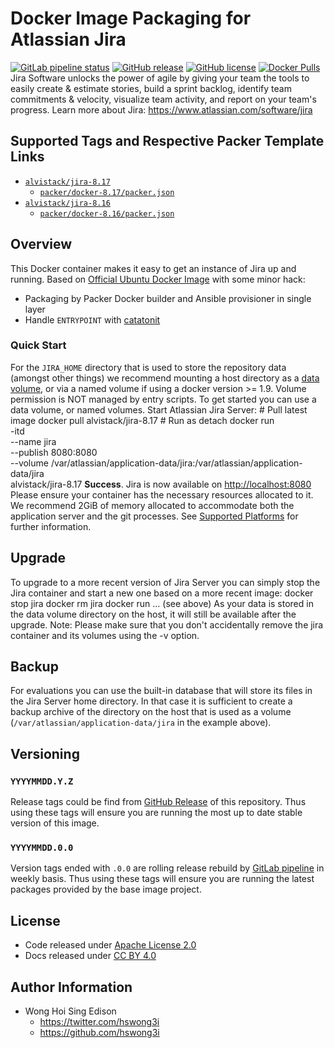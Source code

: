 # Docker Image Packaging for Atlassian Jira

[![GitLab pipeline status](https://img.shields.io/gitlab/pipeline/alvistack/docker-jira/master)](https://gitlab.com/alvistack/docker-jira/-/pipelines)
[![GitHub release](https://img.shields.io/github/release/alvistack/docker-jira.svg)](https://github.com/alvistack/docker-jira/releases)
[![GitHub license](https://img.shields.io/github/license/alvistack/docker-jira.svg)](https://github.com/alvistack/docker-jira/blob/master/LICENSE)
[![Docker Pulls](https://img.shields.io/docker/pulls/alvistack/jira-8.17.svg)](https://hub.docker.com/r/alvistack/jira-8.17)
Jira Software unlocks the power of agile by giving your team the tools to easily create & estimate stories, build a sprint backlog, identify team commitments & velocity, visualize team activity, and report on your team's progress.
Learn more about Jira: <https://www.atlassian.com/software/jira>

## Supported Tags and Respective Packer Template Links

  - [`alvistack/jira-8.17`](https://hub.docker.com/r/alvistack/jira-8.17)
      - [`packer/docker-8.17/packer.json`](https://github.com/alvistack/docker-jira/blob/master/packer/docker-8.17/packer.json)
  - [`alvistack/jira-8.16`](https://hub.docker.com/r/alvistack/jira-8.16)
      - [`packer/docker-8.16/packer.json`](https://github.com/alvistack/docker-jira/blob/master/packer/docker-8.16/packer.json)

## Overview

This Docker container makes it easy to get an instance of Jira up and running.
Based on [Official Ubuntu Docker Image](https://hub.docker.com/_/ubuntu/) with some minor hack:

  - Packaging by Packer Docker builder and Ansible provisioner in single layer
  - Handle `ENTRYPOINT` with [catatonit](https://github.com/openSUSE/catatonit)

### Quick Start

For the `JIRA_HOME` directory that is used to store the repository data (amongst other things) we recommend mounting a host directory as a [data volume](https://docs.docker.com/engine/tutorials/dockervolumes/#/data-volumes), or via a named volume if using a docker version \>= 1.9.
Volume permission is NOT managed by entry scripts. To get started you can use a data volume, or named volumes.
Start Atlassian Jira Server:
\# Pull latest image
docker pull alvistack/jira-8.17
\# Run as detach
docker run   
\-itd   
\--name jira   
\--publish 8080:8080   
\--volume /var/atlassian/application-data/jira:/var/atlassian/application-data/jira   
alvistack/jira-8.17
**Success**. Jira is now available on <http://localhost:8080>
Please ensure your container has the necessary resources allocated to it. We recommend 2GiB of memory allocated to accommodate both the application server and the git processes. See [Supported Platforms](https://confluence.atlassian.com/display/JIRA/Supported+Platforms) for further information.

## Upgrade

To upgrade to a more recent version of Jira Server you can simply stop the Jira
container and start a new one based on a more recent image:
docker stop jira
docker rm jira
docker run ... (see above)
As your data is stored in the data volume directory on the host, it will still
be available after the upgrade.
Note: Please make sure that you don't accidentally remove the jira container and its volumes using the -v option.

## Backup

For evaluations you can use the built-in database that will store its files in the Jira Server home directory. In that case it is sufficient to create a backup archive of the directory on the host that is used as a volume (`/var/atlassian/application-data/jira` in the example above).

## Versioning

### `YYYYMMDD.Y.Z`

Release tags could be find from [GitHub Release](https://github.com/alvistack/docker-jira/releases) of this repository. Thus using these tags will ensure you are running the most up to date stable version of this image.

### `YYYYMMDD.0.0`

Version tags ended with `.0.0` are rolling release rebuild by [GitLab pipeline](https://gitlab.com/alvistack/docker-jira/-/pipelines) in weekly basis. Thus using these tags will ensure you are running the latest packages provided by the base image project.

## License

  - Code released under [Apache License 2.0](LICENSE)
  - Docs released under [CC BY 4.0](http://creativecommons.org/licenses/by/4.0/)

## Author Information

  - Wong Hoi Sing Edison
      - <https://twitter.com/hswong3i>
      - <https://github.com/hswong3i>
